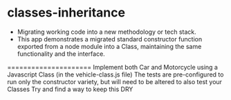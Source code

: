 # classes-inheritance
* Migrating working code into a new methodology or tech stack. 
* This app demonstrates a migrated standard constructor function exported from a node module into a Class, maintaining the same 
functionality and the interface.



=====================
Implement both Car and Motorcycle using a Javascript Class (in the vehicle-class.js file)
The tests are pre-configured to run only the constructor variety, but will need to be altered to also test your Classes
Try and find a way to keep this DRY
